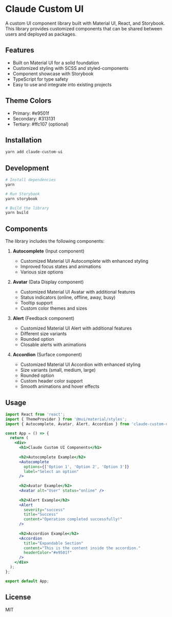 # Claude Custom UI

A custom UI component library built with Material UI, React, and Storybook. This library provides customized components that can be shared between users and deployed as packages.

## Features

- Built on Material UI for a solid foundation
- Customized styling with SCSS and styled-components
- Component showcase with Storybook
- TypeScript for type safety
- Easy to use and integrate into existing projects

## Theme Colors

- Primary: #e9501f
- Secondary: #313131
- Tertiary: #ffc107 (optional)

## Installation

```bash
yarn add claude-custom-ui
```

## Development

```bash
# Install dependencies
yarn

# Run Storybook
yarn storybook

# Build the library
yarn build
```

## Components

The library includes the following components:

1. **Autocomplete** (Input component)
   - Customized Material UI Autocomplete with enhanced styling
   - Improved focus states and animations
   - Various size options

2. **Avatar** (Data Display component)
   - Customized Material UI Avatar with additional features
   - Status indicators (online, offline, away, busy)
   - Tooltip support
   - Custom color themes and sizes

3. **Alert** (Feedback component)
   - Customized Material UI Alert with additional features
   - Different size variants
   - Rounded option
   - Closable alerts with animations

4. **Accordion** (Surface component)
   - Customized Material UI Accordion with enhanced styling
   - Size variants (small, medium, large)
   - Rounded option
   - Custom header color support
   - Smooth animations and hover effects

## Usage

```jsx
import React from 'react';
import { ThemeProvider } from '@mui/material/styles';
import { Autocomplete, Avatar, Alert, Accordion } from 'claude-custom-ui';

const App = () => {
  return (
    <div>
      <h1>Claude Custom UI Components</h1>
      
      <h2>Autocomplete Example</h2>
      <Autocomplete
        options={['Option 1', 'Option 2', 'Option 3']}
        label="Select an option"
      />
      
      <h2>Avatar Example</h2>
      <Avatar alt="User" status="online" />
      
      <h2>Alert Example</h2>
      <Alert 
        severity="success" 
        title="Success" 
        content="Operation completed successfully!"
      />
      
      <h2>Accordion Example</h2>
      <Accordion 
        title="Expandable Section" 
        content="This is the content inside the accordion."
        headerColor="#e9501f"
      />
    </div>
  );
};

export default App;
```

## License

MIT